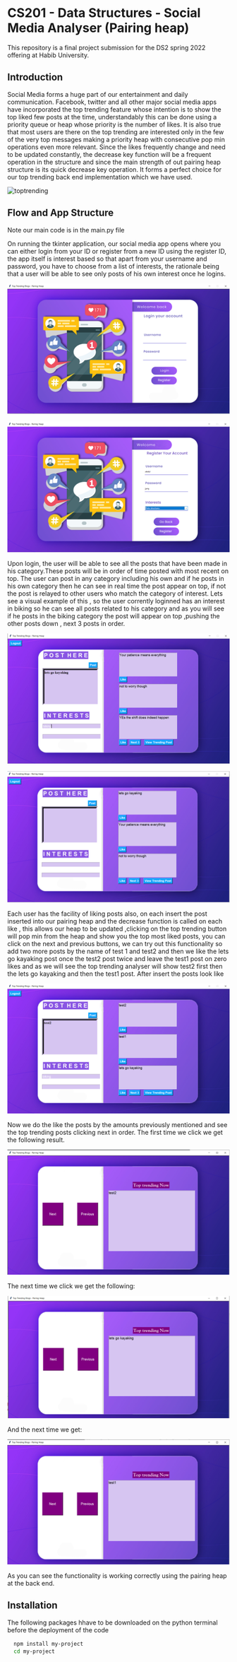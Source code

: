 # CS201 - Data Structures - Social Media Analyser (Pairing heap)

This repository is a final project submission for the DS2 spring 2022 offering at Habib University.


## Introduction
Social Media forms a huge part of our entertainment and daily communication. Facebook, twitter and all other major social media apps have incorporated the top trending feature whose intention is to show the  top liked few posts at the time, understandably this can be done using a priority queue or heap whose priority is the number of likes. It is also true that most users are there on the top trending are interested only in the few of the very top messages making a priority heap with consecutive pop min operations even more relevant.  Since the likes frequently change and need to be updated constantly, the decrease key function will be a frequent operation in the structure and since the main strength of out pairing heap structure is its quick decrease key operation. It forms a perfect choice for our top trending back end implementation which we have used.


![toptrending](https://user-images.githubusercontent.com/77571253/169244806-b276d861-e556-4fee-8514-183f831f1c42.jpg)

## Flow and App Structure 

Note our main code is in the main.py file


On running the tkinter application, our social media app opens where you can either login from your ID or register from a new ID using the register ID, the app itself is interest based so that apart from your username and password, you have to choose from a list of interests, the rationale being that a user will be able to see only posts of his own interest once he logins.

<p align="center">
  <img src="Login page.png" +/>
</p>

<p align="center">
  <img src="registerpage.png" +/>
</p>



Upon login, the user will be able to see all the posts that have been made in his category.These posts will be in order of time posted with most recent on top. The user can post in any category including his own and if he posts in his own category then he can see in real time the post appear on top, if not the post is relayed to other users who match the category of interest. Lets see a visual example of this , so the user corrently loginned has an interest in biking so he can see all posts related to his category and  as you will see if he posts in the biking category the post will appear on top ,pushing the other posts down , next 3 posts in order.


<p align="center">
  <img src="posting.png" +/>
</p>



<p align="center">
  <img src="posted.png" +/>
</p>




Each user has the facility of liking posts also, on each insert the post inserted into our pairing heap and the decrease function is called on each like , this allows our heap to be updated ,clicking on the top trending button will pop min from the heap and show you the top most liked posts, you can click on the next and previous buttons, we can try out this functionality so add two more posts by the name of test 1 and test2 and then we like the lets go kayaking post once the test2 post twice and leave the test1 post on zero likes and as we will see the top trending analyser will show test2 first then the lets go kayaking and then the test1 post. After insert the posts look like


<p align="center">
  <img src="multipleposts.png" +/>
</p>

Now we do the like the posts by the amounts previously mentioned and see the top trending posts clicking next in order. The first time we click we get the following result.

<p align="center">
  <img src="top.png" +/>
</p>

The next time we click we get the following:

<p align="center">
  <img src="kayak.png" +/>
</p>

And the next time we get:

<p align="center">
  <img src="test1top.png" +/>
</p>


As you can see the functionality is working correctly using the pairing heap at the back end.

## Installation

The following packages hhave to be downloaded on the python terminal before the deployment of the code 
```bash
  npm install my-project
  cd my-project
```







